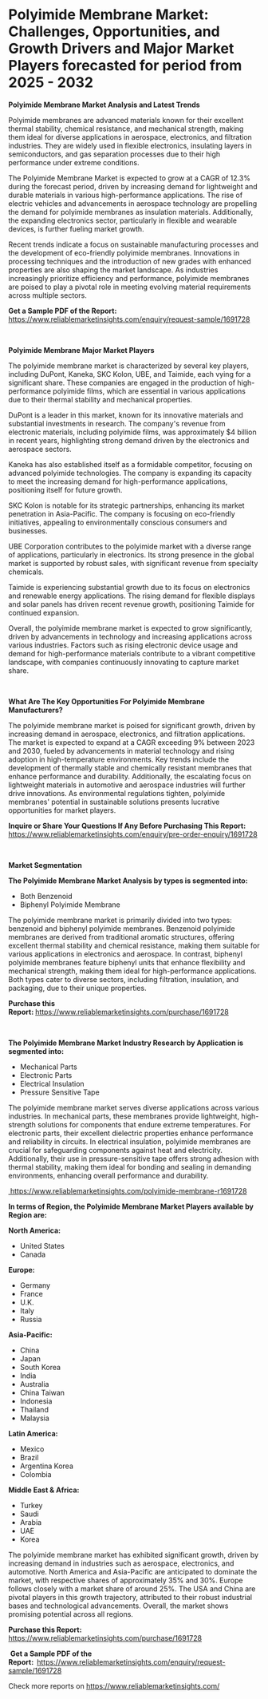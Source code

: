 <p><h1>Polyimide Membrane Market: Challenges, Opportunities, and Growth Drivers and Major Market Players forecasted for period from 2025 - 2032</h1></p><p><strong>Polyimide Membrane Market Analysis and Latest Trends</strong></p>
<p><p>Polyimide membranes are advanced materials known for their excellent thermal stability, chemical resistance, and mechanical strength, making them ideal for diverse applications in aerospace, electronics, and filtration industries. They are widely used in flexible electronics, insulating layers in semiconductors, and gas separation processes due to their high performance under extreme conditions.</p><p>The Polyimide Membrane Market is expected to grow at a CAGR of 12.3% during the forecast period, driven by increasing demand for lightweight and durable materials in various high-performance applications. The rise of electric vehicles and advancements in aerospace technology are propelling the demand for polyimide membranes as insulation materials. Additionally, the expanding electronics sector, particularly in flexible and wearable devices, is further fueling market growth.</p><p>Recent trends indicate a focus on sustainable manufacturing processes and the development of eco-friendly polyimide membranes. Innovations in processing techniques and the introduction of new grades with enhanced properties are also shaping the market landscape. As industries increasingly prioritize efficiency and performance, polyimide membranes are poised to play a pivotal role in meeting evolving material requirements across multiple sectors.</p></p>
<p><strong>Get a Sample PDF of the Report:&nbsp;</strong> <a href="https://www.reliablemarketinsights.com/enquiry/request-sample/1691728?utm_campaign=2117&utm_medium=2&utm_source=Github&utm_content=ia&utm_term=27032025&utm_id=polyimide-membrane">https://www.reliablemarketinsights.com/enquiry/request-sample/1691728</a></p>
<p>&nbsp;</p>
<p><strong>Polyimide Membrane Major Market Players</strong></p>
<p><p>The polyimide membrane market is characterized by several key players, including DuPont, Kaneka, SKC Kolon, UBE, and Taimide, each vying for a significant share. These companies are engaged in the production of high-performance polyimide films, which are essential in various applications due to their thermal stability and mechanical properties.</p><p>DuPont is a leader in this market, known for its innovative materials and substantial investments in research. The company's revenue from electronic materials, including polyimide films, was approximately $4 billion in recent years, highlighting strong demand driven by the electronics and aerospace sectors.</p><p>Kaneka has also established itself as a formidable competitor, focusing on advanced polyimide technologies. The company is expanding its capacity to meet the increasing demand for high-performance applications, positioning itself for future growth.</p><p>SKC Kolon is notable for its strategic partnerships, enhancing its market penetration in Asia-Pacific. The company is focusing on eco-friendly initiatives, appealing to environmentally conscious consumers and businesses.</p><p>UBE Corporation contributes to the polyimide market with a diverse range of applications, particularly in electronics. Its strong presence in the global market is supported by robust sales, with significant revenue from specialty chemicals.</p><p>Taimide is experiencing substantial growth due to its focus on electronics and renewable energy applications. The rising demand for flexible displays and solar panels has driven recent revenue growth, positioning Taimide for continued expansion.</p><p>Overall, the polyimide membrane market is expected to grow significantly, driven by advancements in technology and increasing applications across various industries. Factors such as rising electronic device usage and demand for high-performance materials contribute to a vibrant competitive landscape, with companies continuously innovating to capture market share.</p></p>
<p>&nbsp;</p>
<p><strong>What Are The Key Opportunities For Polyimide Membrane Manufacturers?</strong></p>
<p><p>The polyimide membrane market is poised for significant growth, driven by increasing demand in aerospace, electronics, and filtration applications. The market is expected to expand at a CAGR exceeding 9% between 2023 and 2030, fueled by advancements in material technology and rising adoption in high-temperature environments. Key trends include the development of thermally stable and chemically resistant membranes that enhance performance and durability. Additionally, the escalating focus on lightweight materials in automotive and aerospace industries will further drive innovations. As environmental regulations tighten, polyimide membranes' potential in sustainable solutions presents lucrative opportunities for market players.</p></p>
<p><strong>Inquire or Share Your Questions If Any Before Purchasing This Report:</strong> <a href="https://www.reliablemarketinsights.com/enquiry/pre-order-enquiry/1691728?utm_campaign=2117&utm_medium=2&utm_source=Github&utm_content=ia&utm_term=27032025&utm_id=polyimide-membrane">https://www.reliablemarketinsights.com/enquiry/pre-order-enquiry/1691728</a></p>
<p>&nbsp;</p>
<p><strong>Market Segmentation</strong></p>
<p><strong>The Polyimide Membrane Market Analysis by types is segmented into:</strong></p>
<p><ul><li>Both Benzenoid</li><li>Biphenyl Polyimide Membrane</li></ul></p>
<p><p>The polyimide membrane market is primarily divided into two types: benzenoid and biphenyl polyimide membranes. Benzenoid polyimide membranes are derived from traditional aromatic structures, offering excellent thermal stability and chemical resistance, making them suitable for various applications in electronics and aerospace. In contrast, biphenyl polyimide membranes feature biphenyl units that enhance flexibility and mechanical strength, making them ideal for high-performance applications. Both types cater to diverse sectors, including filtration, insulation, and packaging, due to their unique properties.</p></p>
<p><strong>Purchase this Report:&nbsp;</strong><a href="https://www.reliablemarketinsights.com/purchase/1691728?utm_campaign=2117&utm_medium=2&utm_source=Github&utm_content=ia&utm_term=27032025&utm_id=polyimide-membrane">https://www.reliablemarketinsights.com/purchase/1691728</a></p>
<p>&nbsp;</p>
<p><strong>The Polyimide Membrane Market Industry Research by Application is segmented into:</strong></p>
<p><ul><li>Mechanical Parts</li><li>Electronic Parts</li><li>Electrical Insulation</li><li>Pressure Sensitive Tape</li></ul></p>
<p><p>The polyimide membrane market serves diverse applications across various industries. In mechanical parts, these membranes provide lightweight, high-strength solutions for components that endure extreme temperatures. For electronic parts, their excellent dielectric properties enhance performance and reliability in circuits. In electrical insulation, polyimide membranes are crucial for safeguarding components against heat and electricity. Additionally, their use in pressure-sensitive tape offers strong adhesion with thermal stability, making them ideal for bonding and sealing in demanding environments, enhancing overall performance and durability.</p></p>
<p><a href="https://www.reliablemarketinsights.com/polyimide-membrane-r1691728?utm_campaign=2117&utm_medium=2&utm_source=Github&utm_content=ia&utm_term=27032025&utm_id=polyimide-membrane">&nbsp;https://www.reliablemarketinsights.com/polyimide-membrane-r1691728</a></p>
<p><strong>In terms of Region, the Polyimide Membrane Market Players available by Region are:</strong></p>
<p>
    <p> <strong> North America: </strong>
        <ul>
            <li>United States</li>
            <li>Canada</li>
        </ul>
        </p> 
    <p> <strong> Europe: </strong>
        <ul>
            <li>Germany</li>
            <li>France</li>
            <li>U.K.</li>
            <li>Italy</li>
            <li>Russia</li>
        </ul>
        </p> 
    <p> <strong> Asia-Pacific: </strong>
        <ul>
            <li>China</li>
            <li>Japan</li>
            <li>South Korea</li>
            <li>India</li>
            <li>Australia</li>
            <li>China Taiwan</li>
            <li>Indonesia</li>
            <li>Thailand</li>
            <li>Malaysia</li>
        </ul>
        </p> 
    <p> <strong> Latin America: </strong>
        <ul>
            <li>Mexico</li>
            <li>Brazil</li>
            <li>Argentina Korea</li>
            <li>Colombia</li>
        </ul>
        </p> 
    <p> <strong> Middle East & Africa: </strong>
        <ul>
            <li>Turkey</li>
            <li>Saudi</li>
            <li>Arabia</li>
            <li>UAE</li>
            <li>Korea</li>
        </ul>
    </p>
    </p>
<p><p>The polyimide membrane market has exhibited significant growth, driven by increasing demand in industries such as aerospace, electronics, and automotive. North America and Asia-Pacific are anticipated to dominate the market, with respective shares of approximately 35% and 30%. Europe follows closely with a market share of around 25%. The USA and China are pivotal players in this growth trajectory, attributed to their robust industrial bases and technological advancements. Overall, the market shows promising potential across all regions.</p></p>
<p><strong>Purchase this Report: </strong><a href="https://www.reliablemarketinsights.com/purchase/1691728?utm_campaign=2117&utm_medium=2&utm_source=Github&utm_content=ia&utm_term=27032025&utm_id=polyimide-membrane">https://www.reliablemarketinsights.com/purchase/1691728</a></p>
<p>&nbsp;<strong>Get a Sample PDF of the Report:&nbsp;&nbsp;</strong><a href="https://www.reliablemarketinsights.com/enquiry/request-sample/1691728?utm_campaign=2117&utm_medium=2&utm_source=Github&utm_content=ia&utm_term=27032025&utm_id=polyimide-membrane">https://www.reliablemarketinsights.com/enquiry/request-sample/1691728</a></p>
<p><strong></strong></p>
<p>Check more reports on <a href="https://www.reliablemarketinsights.com/?utm_campaign=2117&utm_medium=2&utm_source=Github&utm_content=ia&utm_term=27032025&utm_id=polyimide-membrane">https://www.reliablemarketinsights.com/</a></p>